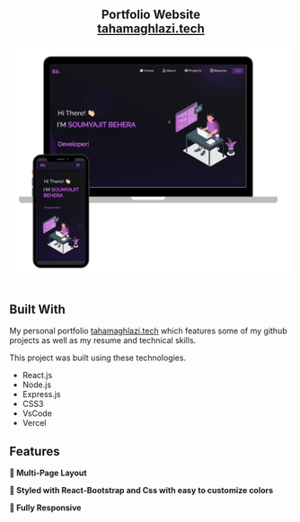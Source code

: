 <h2 align="center">
  Portfolio Website <br/>
  <a href="https://tahamaghlazi.vercel.app/" target="_blank">tahamaghlazi.tech</a>
</h2>
<div align="center">
  <img alt="Demo" src="./Images/readme-img1.png" />
</div>

<br/>

## Built With

My personal portfolio <a href="https://tahamaghlazi.vercel.app/" target="_blank">tahamaghlazi.tech</a> which features some of my github projects as well as my resume and technical skills.<br/>

This project was built using these technologies.

- React.js
- Node.js
- Express.js
- CSS3
- VsCode
- Vercel

## Features

**📖 Multi-Page Layout**

**🎨 Styled with React-Bootstrap and Css with easy to customize colors**

**📱 Fully Responsive**

